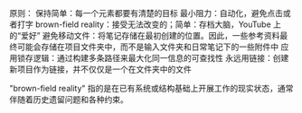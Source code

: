 原则：
保持简单：每一个元素都要有清楚的目标
最小阻力：自动化，避免点击或者打字
brown-field reality：接受无法改变的；简单：存档大脑，YouTube 上的“爱好”
避免移动文件：将笔记存储在最初创建的位置。因此，一些参考资料最终可能会存储在项目文件夹中，而不是输入文件夹和日常笔记下的一些附件中
应用锁存逻辑：通过构建多条路径来最大化同一信息的可查找性
永远用链接：创建新项目作为链接，并不仅仅是一个在文件夹中的文件

"brown-field reality" 指的是在已有系统或结构基础上开展工作的现实状态，通常伴随着历史遗留问题和各种约束。
